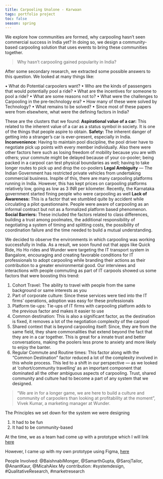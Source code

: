 ```yaml
---
title: Carpooling Unalone - Karwaan
tags: portfolio project
toc: false
season: spring
---
```


We explore how communities are formed, why carpooling hasn’t seen commercial success in India yet? In doing so, we design a community-based carpooling solution that uses events to bring these communities together.

>Why hasn’t carpooling gained popularity in India?

After some secondary research, we extracted some possible answers to this question. We looked at many things like:

•	What do Potential carpoolers want?
•	Who are the kinds of passengers that would potentially pool a ride?
•	What are the incentives for someone to pool a ride?
•	What are some reasons not to?
•	What were the challenges to Carpooling in the pre-technology era?
•	How many of these were solved by Technology?
•	What remains to be solved?
•	Since most of these papers were from elsewhere, what were the defining factors in India?

These are the clusters that we found:
**Aspirational value of a car:** This related to the inherent value of a car as a status symbol in society. It is one of the things that people aspire to obtain.
**Safety:** The inherent danger of getting into a stranger’s car is ever-present, especially in India.
**Inconvenience**: Having to maintain pool discipline, the pool driver have to negotiate pick up points with every member individually. Also there were other factors here such as losing freedom of mobility because you are with others; your commute might be delayed because of your co-pooler; being packed in a carpool can test physical boundaries as well; having to take longer routes to pick up and drop the co-poolers
**Legal Ambiguity** — The Indian Government has restricted private vehicles from undertaking commercial business. Inspite of this, there are many carpooling platforms running in India. However, this has kept prices on carpooling platforms relatively low, going as low as 3 INR per kilometer. Recently, the Karnataka government started fining people who were carpooling as well
**Lack of Awareness:** This is a factor that we stumbled quite by accident while circulating a pilot questionnaire. People were aware of carpooling as an informal contract but not as a formalized platform based phenomenon.
**Social Barriers:** These included the factors related to class differences, building a trust among poolmates, the additional responsibility of negotiating a system of timing and splitting costs, the possibility of coordination failure and the time needed to build a mutual understanding.

We decided to observe the environments in which carpooling was working successfully in India. As a result, we soon found out that apps like Quick Ride, Ho Ho rides and Wunder were targeting the IT transport system in Bangalore, encouraging and creating favorable conditions for IT professionals to adopt carpooling while branding their actions as their contribution to a greater environmental good.
Our interviews and interactions with people commuting as part of IT carpools showed us some factors that were boosting this trend:
1. Cohort Travel: The ability to travel with people from the same background or same interests as you
2. Part of corporate culture: Since these services were tied into the IT firms’ operations, adoption was easy for these professionals
3. Platform tie-ups: Tie-ups of IT firms with carpooling platform adds to the previous factor and makes it easier to use
4. Common destination: This is also a significant factor, as the destination is fixed, it removes a lot of the negotiation complexity of the carpool
5. Shared context that is beyond carpooling itself: Since, they are from the same field, they share commonalities that extend beyond the fact that they are in a car together. This is great for a innate trust and better conversations, making the poolers less prone to anxiety and more likely to enjoy the banter.
6. Regular Commute and Routine times: This factor along with the “Common Destination” factor reduced a lot of the complexity involved in this whole process.
This led to a shift in our perspective — as we looked at ‘cohort/community travelling’ as an important component that dominated all the other ambiguous aspects of carpooling. Trust, shared community and culture had to become a part of any system that we designed.

>“We are in for a longer game, we are here to build a culture and community of carpoolers than looking at profitability at the moment”,
Vivek Kumar, a marketing manager at Wunder.

The Principles we set down for the system we were designing
1.	It had to be fun
2.	It had to be community-based

At the time, we as a team had come up with a prototype which I will link [here](https://medium.com/exploring-ride-sharing-systems-at-scale/creating-a-community-based-carpooling-system-afbac6b732cb)

However, I came up with my own prototype using Figma, [here](https://www.figma.com/file/lGZklLSlFA2yjPxmcyykud/Karwaan?node-id=1%3A2318)

People Involved: @BaishnabiMonger, @SamarthGupta, @SarojTailor, @AnantKaur, @MicahAlex
My contribution: #systemdesign, #QualitativeResearch, #marketresearch